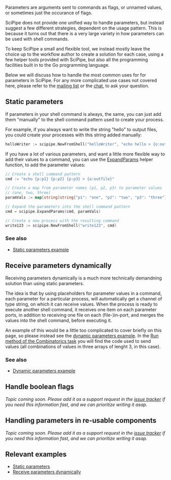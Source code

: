 Parameters are arguments sent to commands as flags, or unnamed values, or
sometimes just the occurance of flags.

SciPipe does not provide one unified way to handle parameters, but instead
suggest a few different strategies, dependent on the usage pattern. This is
because it turns out that there is a very large variety in how parameters can
be used with shell commands.

To keep SciPipe a small and flexible tool, we instead mostly leave the choice
up to the workflow author to create a solution for each case, using a few helper
tools provided with SciPipe, but also all the programming facilities built in to
the Go programming language.

Below we will discuss how to handle the most common uses for for parameters in
SciPipe. For any more complicated use cases not covered here, please refer to
the [mailing list](https://groups.google.com/forum/#!forum/scipipe) or the
[chat](https://gitter.im/scipipe/scipipe), to ask your question.

## Static parameters

If parameters in your shell command is always, the same, you can just add them
"manually" to the shell command pattern used to create your process.

For example, if you always want to write the string "hello" to output files,
you could create your processes with this string added manually:

```go
helloWriter := scipipe.NewFromShell("helloWriter", "echo hello > {o:outfile}")
```

If you have a lot of various parameters, and want a little more flexible way
to add their values to a command, you can use the [ExpandParams](https://godoc.org/github.com/scipipe/scipipe#ExpandParams)
helper function, to add the parameter values:

```go
// Create a shell command pattern
cmd := "echo {p:p1} {p:p2} {p:p3} > {o:outfile}"

// Create a map from parameter names (p1, p2, p3) to parameter values
// (one, two, three)
paramVals := map[string]string{"p1": "one", "p2": "two", "p3": "three"}

// Expand the parameters into the shell command pattern
cmd = scipipe.ExpandParams(cmd, paramVals)

// Create a new process with the resulting command
write123 := scipipe.NewFromShell("write123", cmd)
```

### See also

- [Static parameters example](https://github.com/scipipe/scipipe/blob/master/examples/static_params/staticparams.go)

## Receive parameters dynamically

Receiving parameters dynamically is a much more technically demandning solution
than using static parameters.

The idea is that by using placeholders for parameter values in a command, each
parameter for a particular process, will automatically get a channel of type
string, on which it can receive values. When the process is ready to execute
another shell command, it receives one item on each parameter ports, in
addition to receiving one file on each (file-)in-port, and merges the values
into the shell command, before executing it.

An example of this would be a little too complicated to cover briefly on this
page, so please instead see the [dynamic parameters example](https://github.com/scipipe/scipipe/blob/master/examples/param_channels/params.go).
In the [Run method of the Combinatorics task](https://github.com/scipipe/scipipe/blob/master/examples/param_channels/params.go#L58-L70)
you will find the code used to send values (all combinations of values in three
arrays of lenght 3, in this case).

### See also

- [Dynamic parameters example](https://github.com/scipipe/scipipe/blob/master/examples/param_channels/params.go)

## Handle boolean flags

*Topic coming soon. Please add it as a support request in the [issue tracker](https://github.com/scipipe/scipipe/issues)
if you need this information fast, and we can prioritize writing it asap.*

## Handling parameters in re-usable components

*Topic coming soon. Please add it as a support request in the [issue tracker](https://github.com/scipipe/scipipe/issues)
if you need this information fast, and we can prioritize writing it asap.*

## Relevant examples

- [Static parameters](https://github.com/scipipe/scipipe/blob/master/examples/static_params/staticparams.go)
- [Receive parameters dynamically](https://github.com/scipipe/scipipe/blob/master/examples/param_channels/params.go)

